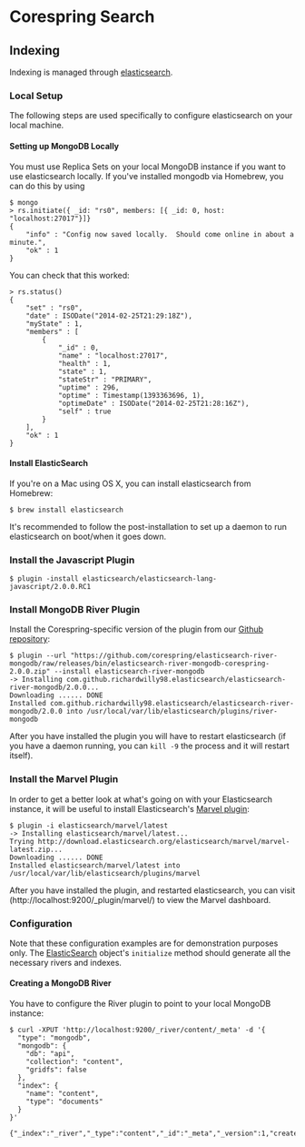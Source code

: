 # Corespring Search

## Indexing

Indexing is managed through [elasticsearch](http://www.elasticsearch.org/).

### Local Setup

The following steps are used specifically to configure elasticsearch on your local machine.

#### Setting up MongoDB Locally

You must use Replica Sets on your local MongoDB instance if you want to use elasticsearch locally. If you've installed mongodb via Homebrew, you can do this by using

    $ mongo
    > rs.initiate({ _id: "rs0", members: [{ _id: 0, host: "localhost:27017"}]}
    {
    	"info" : "Config now saved locally.  Should come online in about a minute.",
    	"ok" : 1
    }

You can check that this worked:

    > rs.status()
    {
    	"set" : "rs0",
    	"date" : ISODate("2014-02-25T21:29:18Z"),
    	"myState" : 1,
    	"members" : [
    		{
    			"_id" : 0,
    			"name" : "localhost:27017",
    			"health" : 1,
    			"state" : 1,
    			"stateStr" : "PRIMARY",
    			"uptime" : 296,
    			"optime" : Timestamp(1393363696, 1),
    			"optimeDate" : ISODate("2014-02-25T21:28:16Z"),
    			"self" : true
    		}
	    ],
    	"ok" : 1
    }
  

#### Install ElasticSearch

If you're on a Mac using OS X, you can install elasticsearch from Homebrew:

    $ brew install elasticsearch

It's recommended to follow the post-installation to set up a daemon to run elasticsearch on boot/when it goes down.


### Install the Javascript Plugin

    $ plugin -install elasticsearch/elasticsearch-lang-javascript/2.0.0.RC1


### Install MongoDB River Plugin

Install the Corespring-specific version of the plugin from our [Github repository](https://github.com/corespring/elasticsearch-river-monogdb):

    $ plugin --url "https://github.com/corespring/elasticsearch-river-mongodb/raw/releases/bin/elasticsearch-river-mongodb-corespring-2.0.0.zip" --install elasticsearch-river-mongodb
    -> Installing com.github.richardwilly98.elasticsearch/elasticsearch-river-mongodb/2.0.0...
    Downloading ...... DONE
    Installed com.github.richardwilly98.elasticsearch/elasticsearch-river-mongodb/2.0.0 into /usr/local/var/lib/elasticsearch/plugins/river-mongodb

After you have installed the plugin you will have to restart elasticsearch (if you have a daemon running, you can `kill -9` the process and it will restart itself).


### Install the Marvel Plugin

In order to get a better look at what's going on with your Elasticsearch instance, it will be useful to install Elasticsearch's [Marvel plugin](http://www.elasticsearch.org/guide/en/marvel/current/):

    $ plugin -i elasticsearch/marvel/latest
    -> Installing elasticsearch/marvel/latest...
    Trying http://download.elasticsearch.org/elasticsearch/marvel/marvel-latest.zip...
    Downloading ...... DONE
    Installed elasticsearch/marvel/latest into /usr/local/var/lib/elasticsearch/plugins/marvel

After you have installed the plugin, and restarted elasticsearch, you can visit (http://localhost:9200/_plugin/marvel/) to view the Marvel dashboard.


### Configuration

Note that these configuration examples are for demonstration purposes only. The [ElasticSearch](ElasticSearch.scala) object's `initialize` method should generate all the necessary rivers and indexes.

#### Creating a MongoDB River

You have to configure the River plugin to point to your local MongoDB instance:

    $ curl -XPUT 'http://localhost:9200/_river/content/_meta' -d '{
      "type": "mongodb", 
      "mongodb": { 
        "db": "api", 
        "collection": "content", 
        "gridfs": false
      }, 
      "index": { 
        "name": "content", 
        "type": "documents" 
      }
    }'
    
    {"_index":"_river","_type":"content","_id":"_meta","_version":1,"created":true}
